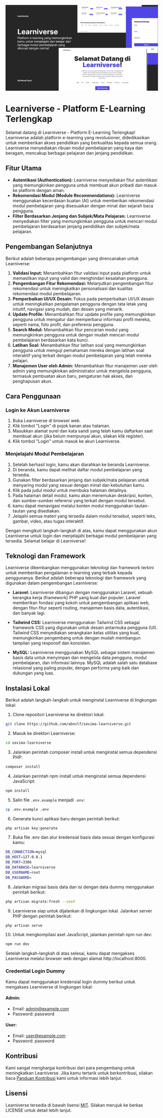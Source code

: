 <img src="./public/preview.png" alt="Learniverse Preview">

# Learniverse - Platform E-Learning Terlengkap

Selamat datang di Learniverse - Platform E-Learning Terlengkap! Learniverse adalah platform e-learning yang revolusioner, didedikasikan untuk memberikan akses pendidikan yang berkualitas kepada semua orang. Learniverse menyediakan ribuan modul pembelajaran yang kaya dan beragam, mencakup berbagai pelajaran dan jenjang pendidikan.

## Fitur Utama

-   **Autentikasi (Authentication):** Learniverse menyediakan fitur autentikasi yang memungkinkan pengguna untuk membuat akun pribadi dan masuk ke platform dengan aman.
-   **Rekomendasi Modul (Module Recommendations):** Learniverse menggunakan kecerdasan buatan (AI) untuk memberikan rekomendasi modul pembelajaran yang disesuaikan dengan minat dan sejarah baca pengguna.
-   **Filter Berdasarkan Jenjang dan Subjek/Mata Pelajaran:** Learniverse menyediakan filter yang memungkinkan pengguna untuk mencari modul pembelajaran berdasarkan jenjang pendidikan dan subjek/mata pelajaran.

## Pengembangan Selanjutnya

Berikut adalah beberapa pengembangan yang direncanakan untuk Learniverse:

1. **Validasi Input:** Menambahkan fitur validasi input pada platform untuk memastikan input yang valid dan menghindari kesalahan pengguna.
2. **Pengembangan Fitur Rekomendasi:** Melanjutkan pengembangan fitur rekomendasi untuk meningkatkan personalisasi dan kualitas rekomendasi modul pembelajaran.
3. **Pemperbaikan UI/UX Desain:** Fokus pada pemperbaikan UI/UX desain untuk meningkatkan pengalaman pengguna dengan tata letak yang intuitif, navigasi yang mudah, dan desain yang menarik.
4. **Update Profile:** Menambahkan fitur update profile yang memungkinkan pengguna untuk mengatur dan memperbarui informasi profil mereka, seperti nama, foto profil, dan preferensi pengguna.
5. **Search Modul:** Menambahkan fitur pencarian modul yang memungkinkan pengguna untuk dengan mudah mencari modul pembelajaran berdasarkan kata kunci.
6. **Latihan Soal:** Menambahkan fitur latihan soal yang memungkinkan pengguna untuk menguji pemahaman mereka dengan latihan soal interaktif yang terkait dengan modul pembelajaran yang telah mereka pelajari.
7. **Manajemen User oleh Admin:** Menambahkan fitur manajemen user oleh admin yang memungkinkan administrator untuk mengelola pengguna, termasuk pembuatan akun baru, pengaturan hak akses, dan penghapusan akun.

## Cara Penggunaan

### Login ke Akun Learniverse

1. Buka Learniverse di browser web.
2. Klik tombol "Login" di pojok kanan atas halaman.
3. Masukkan alamat surel dan kata sandi yang telah kamu daftarkan saat membuat akun (jika belum mempunyai akun, silakan klik register).
4. Klik tombol "Login" untuk masuk ke akun Learniverse.

### Menjelajahi Modul Pembelajaran

1. Setelah berhasil login, kamu akan diarahkan ke beranda Learniverse.
2. Di beranda, kamu dapat melihat daftar modul pembelajaran yang tersedia.
3. Gunakan filter berdasarkan jenjang dan subjek/mata pelajaran untuk menyaring modul yang sesuai dengan minat dan kebutuhan kamu.
4. Klik pada judul modul untuk membuka halaman detailnya.
5. Pada halaman detail modul, kamu akan menemukan deskripsi, konten, dan sumber-sumber referensi yang terkait dengan modul tersebut.
6. kamu dapat menavigasi melalui konten modul menggunakan tautan-tautan yang disediakan.
7. Jelajahi semua materi yang tersedia dalam modul tersebut, seperti teks, gambar, video, atau tugas interaktif.

Dengan mengikuti langkah-langkah di atas, kamu dapat menggunakan akun Learniverse untuk login dan menjelajahi berbagai modul pembelajaran yang tersedia. Selamat belajar di Learniverse!

## Teknologi dan Framework

Learniverse dikembangkan menggunakan teknologi dan framework terkini untuk memberikan pengalaman e-learning yang terbaik kepada penggunanya. Berikut adalah beberapa teknologi dan framework yang digunakan dalam pengembangan Learniverse:

-   **Laravel:** Learniverse dibangun dengan menggunakan Laravel, sebuah kerangka kerja (framework) PHP yang kuat dan populer. Laravel memberikan fondasi yang kokoh untuk pengembangan aplikasi web, dengan fitur-fitur seperti routing, manajemen basis data, autentikasi, dan banyak lagi.

-   **Tailwind CSS:** Learniverse menggunakan Tailwind CSS sebagai framework CSS yang digunakan untuk desain antarmuka pengguna (UI). Tailwind CSS menyediakan serangkaian kelas utilitas yang kuat, memungkinkan pengembang untuk dengan mudah membangun tampilan yang responsif dan konsisten.

-   **MySQL:** Learniverse menggunakan MySQL sebagai sistem manajemen basis data untuk menyimpan dan mengelola data pengguna, modul pembelajaran, dan informasi lainnya. MySQL adalah salah satu database relasional yang paling populer, dengan performa yang baik dan dukungan yang luas.

## Instalasi Lokal

Berikut adalah langkah-langkah untuk menginstal Learniverse di lingkungan lokal:

1. Clone repositori Learniverse ke direktori lokal:

```bash
git clone https://github.com/abnvlf/sevima-learniverse.git 
```

2. Masuk ke direktori Learniverse:

```bash
cd sevima-learniverse
```

3. Jalankan perintah composer install untuk menginstal semua dependensi PHP:

```bash
composer install
```

4. Jalankan perintah npm install untuk menginstal semua dependensi JavaScript:

```bash
npm install
```

5. Salin file `.env.example` menjadi `.env`:

```bash
cp .env.example .env
```

6. Generate kunci aplikasi baru dengan perintah berikut:

```bash
php artisan key:generate
```

7. Buka file .env dan atur kredensial basis data sesuai dengan konfigurasi kamu:

```bash
DB_CONNECTION=mysql
DB_HOST=127.0.0.1
DB_PORT=3306
DB_DATABASE=learniverse
DB_USERNAME=root
DB_PASSWORD=
```

8. Jalankan migrasi basis data dan isi dengan data dummy menggunakan perintah berikut:

```bash
php artisan migrate:fresh --seed
```

9. Learniverse siap untuk dijalankan di lingkungan lokal. Jalankan server PHP dengan perintah berikut:

```bash
php artisan serve
```

10. Untuk mengkompilasi aset JavaScript, jalankan perintah npm run dev:

```bash
npm run dev
```

Setelah langkah-langkah di atas selesai, kamu dapat mengakses Learniverse melalui browser web dengan alamat http://localhost:8000.

### Credential Login Dummy

Kamu dapat menggunakan kredensial login dummy berikut untuk mengakses Learniverse di lingkungan lokal:

#### Admin:

-   Email: admin@example.com
-   Password: password

#### User:

-   Email: user@example.com
-   Password: password

## Kontribusi

Kami sangat menghargai kontribusi dari para pengembang untuk meningkatkan Learniverse. Jika kamu tertarik untuk berkontribusi, silakan baca [Panduan Kontribusi](CONTRIBUTING.md) kami untuk informasi lebih lanjut.

## Lisensi

Learniverse tersedia di bawah lisensi [MIT](LICENSE). Silakan merujuk ke berkas LICENSE untuk detail lebih lanjut.

